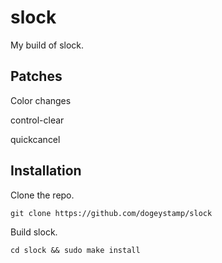 # slock
My build of slock.
## Patches
Color changes

control-clear

quickcancel

## Installation
Clone the repo.

`git clone https://github.com/dogeystamp/slock`

Build slock.

`cd slock && sudo make install`
